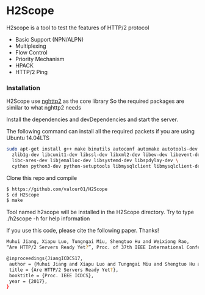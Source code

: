 # H2Scope

H2scope is a tool to test the features of HTTP/2 protocol

  - Basic Support (NPN/ALPN)
  - Multiplexing
  - Flow Control 
  - Priority Mechanism
  - HPACK
  - HTTP/2 Ping

### Installation

H2Scope use [nghttp2](https://nghttp2.org/) as the core library
So the required packages are similar to what nghttp2 needs

Install the dependencies and devDependencies and start the server.

The following command can install all the required packets if you are using Ubuntu 14.04LTS
```sh
sudo apt-get install g++ make binutils autoconf automake autotools-dev libtool pkg-config \
  zlib1g-dev libcunit1-dev libssl-dev libxml2-dev libev-dev libevent-dev libjansson-dev \
  libc-ares-dev libjemalloc-dev libsystemd-dev libspdylay-dev \
  cython python3-dev python-setuptools libmysqlclient libmysqlclient-dev
```

Clone this repo and compile

```sh
$ https://github.com/valour01/H2Scope
$ cd H2Scope
$ make
```

Tool named h2scope will be installed in the H2Scope directory. Try to type ./h2scope -h for help information

If you use this code, please cite the following paper. Thanks!

```sh
Muhui Jiang, Xiapu Luo, Tungngai Miu, Shengtuo Hu and Weixiong Rao,
“Are HTTP/2 Servers Ready Yet?”, Proc. of 37th IEEE International Conference on Distributed Computing Systems (ICDCS), Atlanta, USA, June 2017.
```

```sh
@inproceedings{JiangICDCS17,
 author = {Muhui Jiang and Xiapu Luo and Tungngai Miu and Shengtuo Hu and Weixiong Rao},
 title = {Are HTTP/2 Servers Ready Yet?},
 booktitle = {Proc. IEEE ICDCS},
 year = {2017},
}
```
